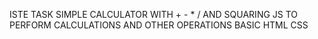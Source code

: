 ISTE TASK
SIMPLE CALCULATOR WITH + - * / AND SQUARING
JS TO PERFORM CALCULATIONS AND OTHER OPERATIONS
BASIC HTML CSS 
